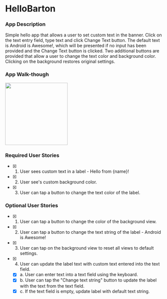 # HelloBarton
### App Description
Simple hello app that allows a user to set custom text in the banner. Click on the text entry field, type text and click Change Text button. The default text is Android is Awesome!, which will be presented if no input has been provided and the Change Text button is clicked. Two additional buttons are provided that allow a user to change the text color and background color. Clicking on the background restores original settings.

### App Walk-though

<img src="http://g.recordit.co/AxRHTBn0zP.gif" width=200><br>

### Required User Stories
- [X] 1. User sees custom text in a label - Hello from {name}!
- [X] 2. User see's custom background color.
- [X] 3. User can tap a button to change the text color of the label.

### Optional User Stories
- [X] 1. User can tap a button to change the color of the background view.  
- [X] 2. User can tap a button to change the text string of the label - Android is Awesome!  
- [X] 3. User can tap on the background view to reset all views to default settings.  
- [X] 4. User can update the label text with custom text entered into the text field.  
   - [X] a. User can enter text into a text field using the keyboard.  
   - [X] b. User can tap the "Change text string" button to update the label with the text from the text field.  
   - [X] c. If the text field is empty, update label with default text string.  
